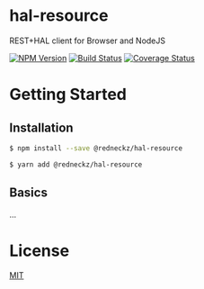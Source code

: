 # hal-resource

REST+HAL client for Browser and NodeJS

[![NPM Version][npm-image]][npm-url]
[![Build Status][travis-image]][travis-url]
[![Coverage Status][coveralls-image]][coveralls-url]

# Getting Started

## Installation

```bash
$ npm install --save @redneckz/hal-resource
```

```bash
$ yarn add @redneckz/hal-resource
```

## Basics

...

# License

[MIT](http://vjpr.mit-license.org)

[npm-image]: https://badge.fury.io/js/%40redneckz%2Fhal-resource.svg
[npm-url]: https://www.npmjs.com/package/%40redneckz%2Fhal-resource
[travis-image]: https://travis-ci.org/redneckz/hal-resource.svg?branch=master
[travis-url]: https://travis-ci.org/redneckz/hal-resource
[coveralls-image]: https://coveralls.io/repos/github/redneckz/hal-resource/badge.svg?branch=master
[coveralls-url]: https://coveralls.io/github/redneckz/hal-resource?branch=master
